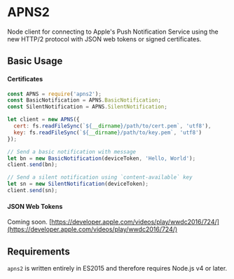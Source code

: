APNS2
=====

Node client for connecting to Apple's Push Notification Service using the new HTTP/2 protocol with JSON web tokens or signed certificates.

## Basic Usage

#### Certificates

```javascript
const APNS = require('apns2');
const BasicNotification = APNS.BasicNotification;
const SilentNotification = APNS.SilentNotification;

let client = new APNS({
  cert: fs.readFileSync(`${__dirname}/path/to/cert.pem`, 'utf8'),
  key: fs.readFileSync(`${__dirname}/path/to/key.pem`, 'utf8')
});

// Send a basic notification with message
let bn = new BasicNotification(deviceToken, 'Hello, World');
client.send(bn);

// Send a silent notification using `content-available` key
let sn = new SilentNotification(deviceToken);
client.send(sn);
```

#### JSON Web Tokens

Coming soon. [https://developer.apple.com/videos/play/wwdc2016/724/](https://developer.apple.com/videos/play/wwdc2016/724/)

## Requirements

`apns2` is written entirely in ES2015 and therefore requires Node.js v4 or later.
